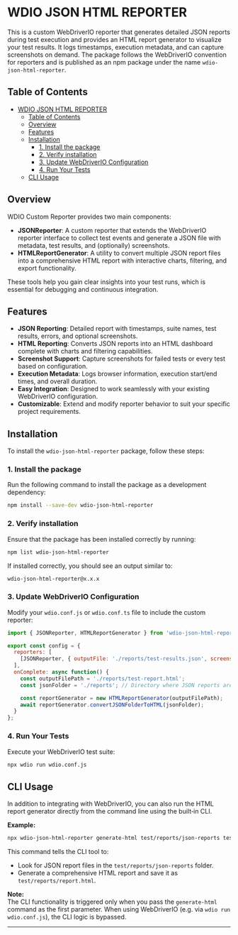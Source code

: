 # WDIO JSON HTML REPORTER

This is a custom WebDriverIO reporter that generates detailed JSON reports during test execution and provides an HTML report generator to visualize your test results. It logs timestamps, execution metadata, and can capture screenshots on demand. The package follows the WebDriverIO convention for reporters and is published as an npm package under the name `wdio-json-html-reporter`.

## Table of Contents

- [WDIO JSON HTML REPORTER](#wdio-json-html-reporter)
   - [Table of Contents](#table-of-contents)
   - [Overview](#overview)
   - [Features](#features)
   - [Installation](#installation)
      - [1. Install the package](#1-install-the-package)
      - [2. Verify installation](#2-verify-installation)
      - [3. Update WebDriverIO Configuration](#3-update-webdriverio-configuration)
      - [4. Run Your Tests](#4-run-your-tests)
   - [CLI Usage](#cli-usage)

## Overview

WDIO Custom Reporter provides two main components:

- **JSONReporter**: A custom reporter that extends the WebDriverIO reporter interface to collect test events and generate a JSON file with metadata, test results, and (optionally) screenshots.
- **HTMLReportGenerator**: A utility to convert multiple JSON report files into a comprehensive HTML report with interactive charts, filtering, and export functionality.

These tools help you gain clear insights into your test runs, which is essential for debugging and continuous integration.

## Features

- **JSON Reporting**: Detailed report with timestamps, suite names, test results, errors, and optional screenshots.
- **HTML Reporting**: Converts JSON reports into an HTML dashboard complete with charts and filtering capabilities.
- **Screenshot Support**: Capture screenshots for failed tests or every test based on configuration.
- **Execution Metadata**: Logs browser information, execution start/end times, and overall duration.
- **Easy Integration**: Designed to work seamlessly with your existing WebDriverIO configuration.
- **Customizable**: Extend and modify reporter behavior to suit your specific project requirements.

## Installation

To install the `wdio-json-html-reporter` package, follow these steps:

### 1. Install the package

Run the following command to install the package as a development dependency:

```bash
npm install --save-dev wdio-json-html-reporter
```

### 2. Verify installation

Ensure that the package has been installed correctly by running:

```bash
npm list wdio-json-html-reporter
```

If installed correctly, you should see an output similar to:

```bash
wdio-json-html-reporter@x.x.x
```

### 3. Update WebDriverIO Configuration

Modify your `wdio.conf.js` or `wdio.conf.ts` file to include the custom reporter:

```javascript
import { JSONReporter, HTMLReportGenerator } from 'wdio-json-html-reporter';

export const config = {
  reporters: [
    [JSONReporter, { outputFile: './reports/test-results.json', screenshotOption: 'OnFailure' }],  // Options: "No", "OnFailure", "Full"
  ],
  onComplete: async function() {
    const outputFilePath = './reports/test-report.html';
    const jsonFolder = './reports'; // Directory where JSON reports are saved

    const reportGenerator = new HTMLReportGenerator(outputFilePath);
    await reportGenerator.convertJSONFolderToHTML(jsonFolder);
  }
};
```

### 4. Run Your Tests

Execute your WebDriverIO test suite:

```bash
npx wdio run wdio.conf.js
```

## CLI Usage

In addition to integrating with WebDriverIO, you can also run the HTML report generator directly from the command line using the built‑in CLI.

**Example:**

```bash
npx wdio-json-html-reporter generate-html test/reports/json-reports test/reports/report.html
```

This command tells the CLI tool to:
- Look for JSON report files in the `test/reports/json-reports` folder.
- Generate a comprehensive HTML report and save it as `test/reports/report.html`.

**Note:**  
The CLI functionality is triggered only when you pass the `generate-html` command as the first parameter. When using WebDriverIO (e.g. via `wdio run wdio.conf.js`), the CLI logic is bypassed.

---

